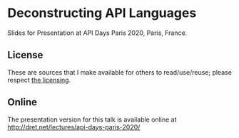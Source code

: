 # Deconstructing API Languages

Slides for Presentation at API Days Paris 2020, Paris, France.


## License

These are sources that I make available for others to read/use/reuse; please respect [the licensing](../LICENSE).


## Online

The presentation version for this talk is available online at http://dret.net/lectures/api-days-paris-2020/
